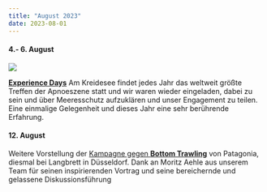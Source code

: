 ```yaml
---
title: "August 2023"
date: 2023-08-01
---
```


#### **4.- 6. August**

[![](http://res.cloudinary.com/deepwave-org/image/upload/v1747245574/deepwave.org/IMG_20220805_190438-scaled.jpg)](http://res.cloudinary.com/deepwave-org/image/upload/v1747245574/deepwave.org/IMG_20220805_190438-scaled.jpg)

[**Experience Days**](https://www.apnea-college.de/freediving/experiencedays/) Am Kreidesee findet jedes Jahr das weltweit größte Treffen der Apnoeszene statt und wir waren wieder eingeladen, dabei zu sein und über Meeresschutz aufzuklären und unser Engagement zu teilen. Eine einmalige Gelegenheit und dieses Jahr eine sehr berührende Erfahrung.

#### **12\. August**

Weitere Vorstellung der [Kampagne gegen **Bottom Trawling**](https://eu.patagonia.com/nl/en/eu-marine-protected-areas.html) von Patagonia, diesmal bei Langbrett in Düsseldorf. Dank an Moritz Aehle aus unserem Team für seinen inspirierenden Vortrag und seine bereichernde und gelassene Diskussionsführung
